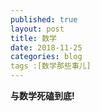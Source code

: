 ```yaml
---
published: true
layout: post
title: 数学
date: 2018-11-25
categories: blog
tags :[数学那些事儿]
---
```


**与数学死磕到底!**
